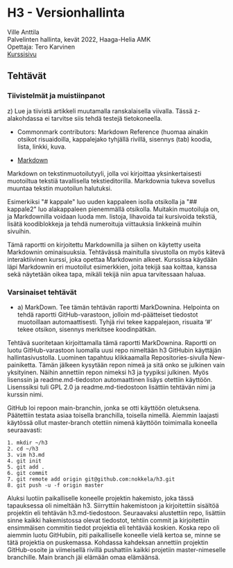 # H3 - Versionhallinta

Ville Anttila\
Palvelinten hallinta, kevät 2022, Haaga-Helia AMK\
Opettaja: Tero Karvinen\
[Kurssisivu](https://terokarvinen.com/2021/configuration-management-systems-2022-spring/)

## Tehtävät

### Tiivistelmät ja muistiinpanot

z) Lue ja tiivistä artikkeli muutamalla ranskalaisella viivalla. Tässä z-alakohdassa ei tarvitse siis tehdä testejä tietokoneella.

* Commonmark contributors: Markdown Reference (huomaa ainakin otsikot risuaidoilla, kappalejako tyhjällä rivillä, sisennys (tab) koodia, lista, linkki, kuva.

* [Markdown](https://commonmark.org/help/)


Markdown on tekstinmuotoilutyyli, jolla voi kirjoittaa yksinkertaisesti muotoiltua tekstiä tavallisella tekstieditorilla. Markdownia tukeva sovellus muuntaa tekstin muotoilun halutuksi.

Esimerkiksi "# kappale" luo uuden kappaleen isolla otsikolla ja "## kappale2" luo alakappaleen pienemmällä otsikolla. Muitakin muotoiluja on, ja Markdownilla voidaan luoda mm. listoja, lihavoida tai kursivoida tekstiä, lisätä koodiblokkeja ja tehdä numeroituja viittauksia linkkeinä muihin sivuihin.

Tämä raportti on kirjoitettu Markdownilla ja siihen on käytetty useita Markdownin ominaisuuksia. Tehtävässä mainitulla sivustolla on myös kätevä interaktiivinen kurssi, joka opettaa Markdownin alkeet. Kurssissa käydään läpi Markdownin eri muotoilut esimerkkien, joita tekijä saa koittaa, kanssa sekä näytetään oikea tapa, mikäli tekijä niin apua tarvitessaan haluaa.

### Varsinaiset tehtävät

- a) MarkDown. Tee tämän tehtävän raportti MarkDownina. Helpointa on tehdä raportti GitHub-varastoon, jolloin md-päätteiset tiedostot muotoillaan automaattisesti. Tyhjä rivi tekee kappalejaon, risuaita ‘#’ tekee otsikon, sisennys merkitsee koodinpätkän.

Tehtävä suoritetaan kirjoittamalla tämä raportti MarkDownina. Raportti on luotu GitHub-varastoon luomalla uusi repo nimeltään h3 GitHubin käyttäjän hallintasivustolla. Luominen tapahtuu klikkaamalla Repositories-sivulla New-painiketta. Tämän jälkeen kysytään repon nimeä ja sitä onko se julkinen vain yksityinen. Näihin annettiin repon nimeksi h3 ja tyypiksi julkinen. Myös lisenssin ja readme.md-tiedoston automaattinen lisäys otettiin käyttöön. Lisenssiksi tuli GPL 2.0 ja readme.md-tiedostoon lisättiin tehtävän nimi ja kurssin nimi.

GitHub loi repoon main-branchin, jonka se otti käyttöön oletuksena. Päätettiin testata asiaa toisella branchilla, toisella nimellä. Aiemmin laajasti käytössä ollut master-branch otettiin nimenä käyttöön toimimalla koneella seuraavasti:

	1. mkdir ~/h3
	2. cd ~/h3
	3. vim h3.md
	4. git init
	5. git add .
	6. git commit
	7. git remote add origin git@github.com:nokkela/h3.git	
	8. git push -u -f origin master 

Aluksi luotiin paikalliselle koneelle projektin hakemisto, joka tässä tapauksessa oli nimeltään h3. Siirryttiin hakemistoon ja kirjoitettiin sisältöä projektin eli tehtävän h3.md-tiedostoon. Seuraavaksi alustettiin repo, lisättiin sinne kaikki hakemistossa olevat tiedostot, tehtiin commit ja kirjoitettiin ensimmäisen commitin tiedot projektia eli tehtävää koskien. Koska repo oli aiemmin luotu GitHubiin, piti paikalliselle koneelle vielä kertoa se, minne se tätä projektia on puskemassa. Kohdassa kahdeksan annettiin projektin GitHub-osoite ja viimeisellä rivillä pushattiin kaikki projetiin master-nimeselle branchille. Main branch jäi elämään omaa elämäänsä. 
